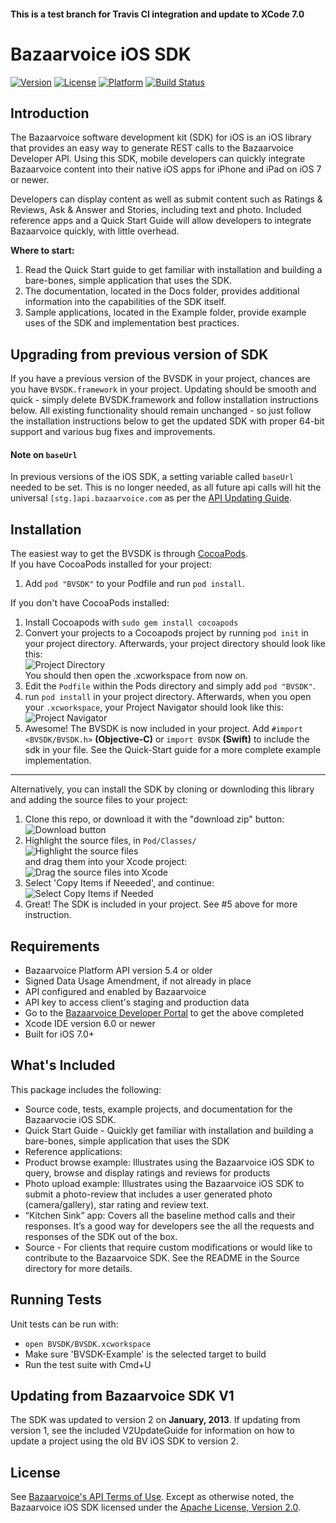 #### This is a test branch for Travis CI integration and update to XCode 7.0

# Bazaarvoice iOS SDK 
[![Version](https://img.shields.io/cocoapods/v/BVSDK.svg?style=flat)](http://cocoadocs.org/docsets/BVSDK)
[![License](https://img.shields.io/cocoapods/l/BVSDK.svg?style=flat)](http://cocoadocs.org/docsets/BVSDK)
[![Platform](https://img.shields.io/cocoapods/p/BVSDK.svg?style=flat)](http://cocoadocs.org/docsets/BVSDK)
[![Build Status](https://travis-ci.org/austimkelly/bv-ios-sdk.svg?branch=master)](https://travis-ci.org/austimkelly/bv-ios-sdk)

## Introduction
The Bazaarvoice software development kit (SDK) for iOS is an iOS library that provides an easy way to generate REST calls to the Bazaarvoice Developer API. Using this SDK, mobile developers can quickly integrate Bazaarvoice content into their native iOS apps for iPhone and iPad on iOS 7 or newer.

Developers can display content as well as submit content such as Ratings & Reviews, Ask & Answer and Stories, including text and photo. Included reference apps and a Quick Start Guide will allow developers to integrate Bazaarvoice quickly, with little overhead.

**Where to start:**  
1. Read the Quick Start guide to get familiar with installation and building a bare-bones, simple application that uses the SDK.  
2. The documentation, located in the Docs folder, provides additional information into the capabilities of the SDK itself.  
3. Sample applications, located in the Example folder, provide example uses of the SDK and implementation best practices.  

## Upgrading from previous version of SDK
If you have a previous version of the BVSDK in your project, chances are you have `BVSDK.framework` in your project. Updating should be smooth and quick - simply delete BVSDK.framework and follow installation instructions below. All existing functionality should remain unchanged - so just follow the installation instructions below to get the updated SDK with proper 64-bit support and various bug fixes and improvements.

#### Note on `baseUrl`

In previous versions of the iOS SDK, a setting variable called `baseUrl` needed to be set. This is no longer needed, as all future api calls will hit the universal `[stg.]api.bazaarvoice.com` as per the [API Updating Guide](https://developer.bazaarvoice.com/apis/conversations/upgrading/upgrade_guide).

## Installation

The easiest way to get the BVSDK is through [CocoaPods](http://cocoapods.org).  
If you have CocoaPods installed for your project:  
1. Add `pod "BVSDK"` to your Podfile and run `pod install`.   

If you don't have CocoaPods installed:  
1. Install Cocoapods with `sudo gem install cocoapods`  
2. Convert your projects to a Cocoapods project by running `pod init` in your project directory. Afterwards, your project directory should look like this:    
![Project Directory](http://i.imgur.com/VL2SrBA.png)    
You should then open the .xcworkspace from now on.  
3. Edit the `Podfile` within the Pods directory and simply add `pod "BVSDK"`.  
4. run `pod install` in your project directory. Afterwards, when you open your `.xcworkspace`, your Project Navigator should look like this:    
![Project Navigator](http://i.imgur.com/1X24P4f.png)  
5. Awesome! The BVSDK is now included in your project. Add `#import <BVSDK/BVSDK.h>` **(Objective-C)** or `import BVSDK` **(Swift)** to include the sdk in your file. See the Quick-Start guide for a more complete example implementation.  
***  
Alternatively, you can install the SDK by cloning or downloding this library and adding the source files to your project:  
1. Clone this repo, or download it with the "download zip" button:    
![Download button](http://i.imgur.com/q3HUYCY.png)  
2. Highlight the source files, in `Pod/Classes/`  
![Highlight the source files](http://i.imgur.com/BzE4GPa.png)    
and drag them into your Xcode project:  
![Drag the source files into Xcode](http://i.imgur.com/SrsR0UH.png)  
3. Select 'Copy Items if Neeeded', and continue:  
![Select Copy Items if Needed](http://i.imgur.com/e4K1FI8.png)  
4. Great! The SDK is included in your project. See #5 above for more instruction.  

## Requirements
* Bazaarvoice Platform API version 5.4 or older  
* Signed Data Usage Amendment, if not already in place  
* API configured and enabled by Bazaarvoice  
* API key to access client's staging and production data  
* Go to the [Bazaarvoice Developer Portal](http://developer.bazaarvoice.com) to get the above completed  
* Xcode IDE version 6.0 or newer  
* Built for iOS 7.0+  

## What's Included
This package includes the following:  

* Source code, tests, example projects, and documentation for the Bazaarvocie iOS SDK.  
* Quick Start Guide - Quickly get familiar with installation and building a bare-bones, simple application that uses the SDK  
* Reference applications:  
 * Product browse example: Illustrates using the Bazaarvoice iOS SDK to query, browse and display ratings and reviews for products  
 * Photo upload example: Illustrates using the Bazaarvoice iOS SDK to submit a photo-review that includes a user generated photo (camera/gallery), star rating and review text.  
 * “Kitchen Sink” app: Covers all the baseline method calls and their responses. It’s a good way for developers see the all the requests and responses of the SDK out of the box.  
 * Source - For clients that require custom modifications or would like to contribute to the Bazaarvoice SDK.  See the README in the Source directory for more details.  

## Running Tests  
Unit tests can be run with:  
* `open BVSDK/BVSDK.xcworkspace`  
* Make sure 'BVSDK-Example' is the selected target to build  
* Run the test suite with Cmd+U  

## Updating from Bazaarvoice SDK V1
The SDK was updated to version 2 on **January, 2013**. If updating from version 1, see the included V2UpdateGuide for information on how to update a project using the old BV iOS SDK to version 2.

## License
See [Bazaarvoice's API Terms of Use](https://developer.bazaarvoice.com/legal/terms_of_use). Except as otherwise noted, the Bazaarvoice iOS SDK licensed under the [Apache License, Version 2.0](http://www.apache.org/licenses/LICENSE-2.0.html).
